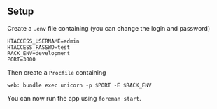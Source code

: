 ## Setup
Create a `.env` file containing (you can change the login and password)
```
HTACCESS_USERNAME=admin
HTACCESS_PASSWD=test
RACK_ENV=development
PORT=3000
```

Then create a `Procfile` containing
```
web: bundle exec unicorn -p $PORT -E $RACK_ENV
```

You can now run the app using `foreman start`.